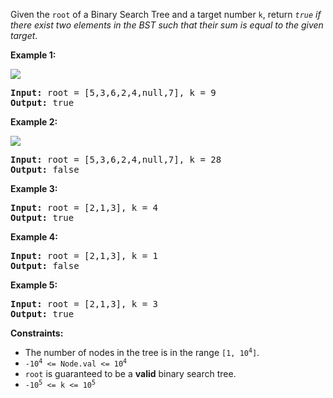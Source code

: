 <div>

Given the `root` of a Binary Search Tree and a target number `k`, return _`true` if there exist two elements in the BST such that their sum is equal to the given target_.

**Example 1:**

![](https://assets.leetcode.com/uploads/2020/09/21/sum_tree_1.jpg)

<pre><strong>Input:</strong> root = [5,3,6,2,4,null,7], k = 9
<strong>Output:</strong> true
</pre>

**Example 2:**

![](https://assets.leetcode.com/uploads/2020/09/21/sum_tree_2.jpg)

<pre><strong>Input:</strong> root = [5,3,6,2,4,null,7], k = 28
<strong>Output:</strong> false
</pre>

**Example 3:**

<pre><strong>Input:</strong> root = [2,1,3], k = 4
<strong>Output:</strong> true
</pre>

**Example 4:**

<pre><strong>Input:</strong> root = [2,1,3], k = 1
<strong>Output:</strong> false
</pre>

**Example 5:**

<pre><strong>Input:</strong> root = [2,1,3], k = 3
<strong>Output:</strong> true
</pre>

**Constraints:**

<ul>
	<li>The number of nodes in the tree is in the range <code>[1, 10<sup>4</sup>]</code>.</li>
	<li><code>-10<sup>4</sup> <= Node.val <= 10<sup>4</sup></code></li>
	<li><code>root</code> is guaranteed to be a <strong>valid</strong> binary search tree.</li>
	<li><code>-10<sup>5</sup> <= k <= 10<sup>5</sup></code></li>
</ul>

</div>